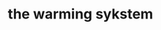 ---
title: "the warming sykstem"
product_type: "hoodie"
is_women: 
is_men: 
is_unisex: true
is_variant:
original_price: 35
sale_price:
color: black
sizes:
- size: "xxxs"
  stock: 1
- size: "xxs"
  stock: 6
- size: "xs"
  stock: 0
- size: "s"
  stock: 4
- size: "m"
  stock: 5
- size: "l"
  stock: 0
- size: "xl"
  stock: 0
- size: "xxl"
  stock: 2
- size: "xxxl"
  stock: 1

img: "1-the-sykstem-hoodie-black.png"
main_alt: "the classic the-sykstem hoodie with our logo turned on its side"
description: "This is the classic company hoodie."
material: "100% bamboo"
---